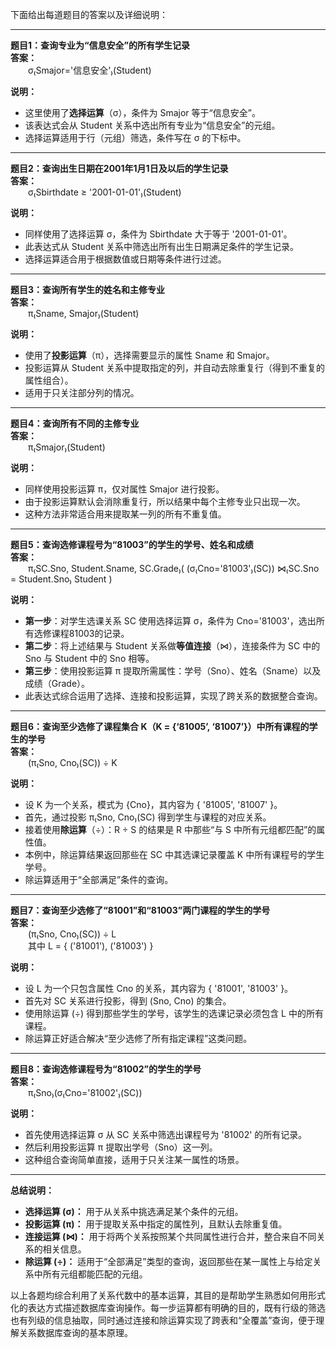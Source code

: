 下面给出每道题目的答案以及详细说明：

---

**题目1：查询专业为“信息安全”的所有学生记录**  
**答案：**  
  σ₍Smajor='信息安全'₎(Student)  

**说明：**  
- 这里使用了**选择运算**（σ），条件为 Smajor 等于“信息安全”。  
- 该表达式会从 Student 关系中选出所有专业为“信息安全”的元组。  
- 选择运算适用于行（元组）筛选，条件写在 σ 的下标中。

---

**题目2：查询出生日期在2001年1月1日及以后的学生记录**  
**答案：**  
  σ₍Sbirthdate ≥ '2001-01-01'₎(Student)  

**说明：**  
- 同样使用了选择运算 σ，条件为 Sbirthdate 大于等于 '2001-01-01'。  
- 此表达式从 Student 关系中筛选出所有出生日期满足条件的学生记录。  
- 选择运算适合用于根据数值或日期等条件进行过滤。

---

**题目3：查询所有学生的姓名和主修专业**  
**答案：**  
  π₍Sname, Smajor₎(Student)  

**说明：**  
- 使用了**投影运算**（π），选择需要显示的属性 Sname 和 Smajor。  
- 投影运算从 Student 关系中提取指定的列，并自动去除重复行（得到不重复的属性组合）。  
- 适用于只关注部分列的情况。

---

**题目4：查询所有不同的主修专业**  
**答案：**  
  π₍Smajor₎(Student)  

**说明：**  
- 同样使用投影运算 π，仅对属性 Smajor 进行投影。  
- 由于投影运算默认会消除重复行，所以结果中每个主修专业只出现一次。  
- 这种方法非常适合用来提取某一列的所有不重复值。

---

**题目5：查询选修课程号为“81003”的学生的学号、姓名和成绩**  
**答案：**  
  π₍SC.Sno, Student.Sname, SC.Grade₎( (σ₍Cno='81003'₎(SC)) ⋈₍SC.Sno = Student.Sno₎ Student )  

**说明：**  
- **第一步**：对学生选课关系 SC 使用选择运算 σ，条件为 Cno='81003'，选出所有选修课程81003的记录。  
- **第二步**：将上述结果与 Student 关系做**等值连接**（⋈），连接条件为 SC 中的 Sno 与 Student 中的 Sno 相等。  
- **第三步**：使用投影运算 π 提取所需属性：学号（Sno）、姓名（Sname）以及成绩（Grade）。  
- 此表达式综合运用了选择、连接和投影运算，实现了跨关系的数据整合查询。

---

**题目6：查询至少选修了课程集合 K（K = {‘81005’, ‘81007’}）中所有课程的学生的学号**  
**答案：**  
  (π₍Sno, Cno₎(SC)) ÷ K  

**说明：**  
- 设 K 为一个关系，模式为 {Cno}，其内容为 { '81005', '81007' }。  
- 首先，通过投影 π₍Sno, Cno₎(SC) 得到学生与课程的对应关系。  
- 接着使用**除运算**（÷）：R ÷ S 的结果是 R 中那些“与 S 中所有元组都匹配”的属性值。  
- 本例中，除运算结果返回那些在 SC 中其选课记录覆盖 K 中所有课程号的学生学号。  
- 除运算适用于“全部满足”条件的查询。

---

**题目7：查询至少选修了“81001”和“81003”两门课程的学生的学号**  
**答案：**  
  (π₍Sno, Cno₎(SC)) ÷ L  
  其中 L = { ('81001'), ('81003') }  

**说明：**  
- 设 L 为一个只包含属性 Cno 的关系，其内容为 { '81001', '81003' }。  
- 首先对 SC 关系进行投影，得到 (Sno, Cno) 的集合。  
- 使用除运算 (÷) 得到那些学生的学号，该学生的选课记录必须包含 L 中的所有课程。  
- 除运算正好适合解决“至少选修了所有指定课程”这类问题。

---

**题目8：查询选修课程号为“81002”的学生的学号**  
**答案：**  
  π₍Sno₎(σ₍Cno='81002'₎(SC))  

**说明：**  
- 首先使用选择运算 σ 从 SC 关系中筛选出课程号为 '81002' 的所有记录。  
- 然后利用投影运算 π 提取出学号（Sno）这一列。  
- 这种组合查询简单直接，适用于只关注某一属性的场景。

---

**总结说明：**  

- **选择运算 (σ)：** 用于从关系中挑选满足某个条件的元组。  
- **投影运算 (π)：** 用于提取关系中指定的属性列，且默认去除重复值。  
- **连接运算 (⋈)：** 用于将两个关系按照某个共同属性进行合并，整合来自不同关系的相关信息。  
- **除运算 (÷)：** 适用于“全部满足”类型的查询，返回那些在某一属性上与给定关系中所有元组都能匹配的元组。  

以上各题均综合利用了关系代数中的基本运算，其目的是帮助学生熟悉如何用形式化的表达方式描述数据库查询操作。每一步运算都有明确的目的，既有行级的筛选也有列级的信息抽取，同时通过连接和除运算实现了跨表和“全覆盖”查询，便于理解关系数据库查询的基本原理。
